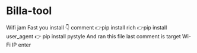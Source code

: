 # Billa-tool


Wifi jam 
Fast you install 👇 comment 
👉pip install rich
👉pip install user_agent
👉 pip install pystyle
And ran this file last comment is target Wi-Fi IP enter
